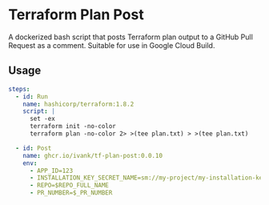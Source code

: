 # Terraform Plan Post

A dockerized bash script that posts Terraform plan output to a GitHub Pull Request as a comment.
Suitable for use in Google Cloud Build.

## Usage

```yaml
steps:
  - id: Run
    name: hashicorp/terraform:1.8.2
    script: |
      set -ex
      terraform init -no-color
      terraform plan -no-color 2> >(tee plan.txt) > >(tee plan.txt)

  - id: Post
    name: ghcr.io/ivank/tf-plan-post:0.0.10
    env:
      - APP_ID=123
      - INSTALLATION_KEY_SECRET_NAME=sm://my-project/my-installation-key
      - REPO=$REPO_FULL_NAME
      - PR_NUMBER=$_PR_NUMBER
```
